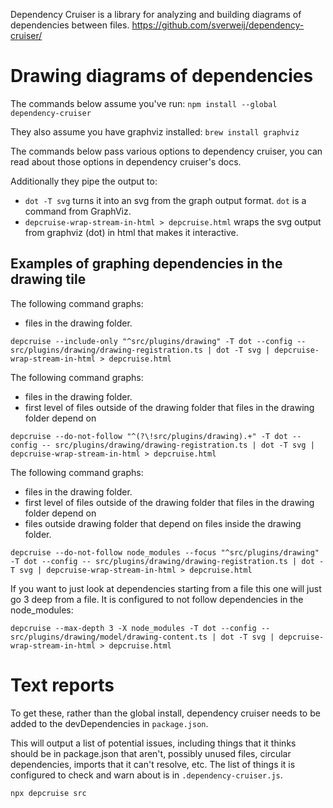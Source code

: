 Dependency Cruiser is a library for analyzing and building diagrams of dependencies between files.
https://github.com/sverweij/dependency-cruiser/

# Drawing diagrams of dependencies

The commands below assume you've run:
`npm install --global dependency-cruiser`

They also assume you have graphviz installed:
`brew install graphviz`

The commands below pass various options to dependency cruiser, you can read about those options in dependency cruiser's docs.

Additionally they pipe the output to:
- `dot -T svg` turns it into an svg from the graph output format. `dot` is a command from GraphViz.
- `depcruise-wrap-stream-in-html > depcruise.html` wraps the svg output from graphviz (dot) in html that makes it interactive.

## Examples of graphing dependencies in the drawing tile

The following command graphs:
- files in the drawing folder.
```
depcruise --include-only "^src/plugins/drawing" -T dot --config -- src/plugins/drawing/drawing-registration.ts | dot -T svg | depcruise-wrap-stream-in-html > depcruise.html
```

The following command graphs:
- files in the drawing folder.
- first level of files outside of the drawing folder that files in the drawing folder depend on
```
depcruise --do-not-follow "^(?\!src/plugins/drawing).+" -T dot --config -- src/plugins/drawing/drawing-registration.ts | dot -T svg | depcruise-wrap-stream-in-html > depcruise.html
```

The following command graphs:
- files in the drawing folder.
- first level of files outside of the drawing folder that files in the drawing folder depend on
- files outside drawing folder that depend on files inside the drawing folder.
```
depcruise --do-not-follow node_modules --focus "^src/plugins/drawing" -T dot --config -- src/plugins/drawing/drawing-registration.ts | dot -T svg | depcruise-wrap-stream-in-html > depcruise.html
```

If you want to just look at dependencies starting from a file this one will just go 3 deep from a file. It is configured to not follow dependencies in the node_modules:
```
depcruise --max-depth 3 -X node_modules -T dot --config -- src/plugins/drawing/model/drawing-content.ts | dot -T svg | depcruise-wrap-stream-in-html > depcruise.html
```

# Text reports

To get these, rather than the global install, dependency cruiser needs to be added to the devDependencies in `package.json`.

This will output a list of potential issues, including things that it thinks should be in package.json that aren't, possibly unused files, circular dependencies, imports that it can't resolve, etc. The list of things it is configured to check and 
warn about is in `.dependency-cruiser.js`.

```
npx depcruise src
```
